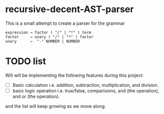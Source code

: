 # recursive-decent-AST-parser

This is a small attempt to create a parser for the grammar
```
expression → factor ( "/" | "*" ) term
factor     → unary ( "/" | "*" ) factor
unary      →  "-" NUMBER | NUMBER
```

# TODO list

Will will be implementing the following features during this project:

- [ ] Basic calculation i.e. addition, subtraction, multiplication, and division.
- [ ] basic logic operation i.e. true/false, comparisions, and (the operation), and or (the operation).

and the list will keep growing as we move along.

